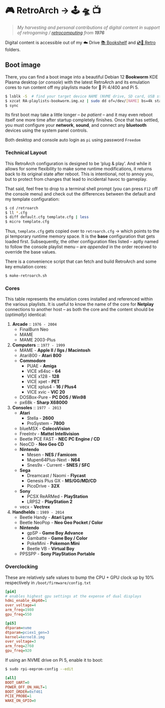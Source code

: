 # 🎮 RetroArch → 🕹️ 🛸 📺

> _My harvesting and personal contributions of digital content in support of retrogaming / [retrocomputing](https://robert.hurst-ri.us/rob/retrocomputing) from **1976**_

Digital content is accessible out of my ☁️ Drive [📚 Bookshelf](https://drive.google.com/drive/folders/1IzpFmpW07yRvnkVU7aJVFchlY1OpmDS2?usp=drive_link) and [💿💾 Retro](https://drive.google.com/drive/folders/1DspvB89066kRyLET83xgrOT3VGT6IpBz?usp=drive_link) folders.

## Boot image

There, you can find a boot image into a beautiful Debian 12 **Bookworm** KDE Plasma desktop (_or console_) with the latest RetroArch and its emulation cores to run content off my playlists made for 🍓 Pi 4/400 and Pi 5.

```bash
$ lsblk -S  # find your target device NAME (NVME drive, SD card, USB stick)
$ xzcat RA-playlists-bookworm.img.xz | sudo dd of=/dev/[NAME] bs=4k status=progress
$ sync
```

Its first boot may take a little longer – _be patient_ – and it may even reboot itself one more time after startup completely finishes. Once that has settled, you must configure your **network**, **sound**, and connect any **bluetooth** devices using the system panel controls.

Both desktop and console auto login as `pi` using password `Freedom`

### Technical Layout

This RetroArch configuration is designed to be ‘plug & play’. And while it allows for some flexibility to make some runtime modifications, it returns back to its original state after reboot. This is intentional, not to annoy you, but to protect from changes that lead to incidental havoc to gameplay.

That said, feel free to drop to a terminal shell prompt (you can press `F12` off the console menu) and check out the differences between the default and my template configuration:

```bash
$ cd /retroarch
$ ll *.cfg
$ diff default.cfg template.cfg | less
$ micro template.cfg
```

Thus, `template.cfg` gets copied over to `retroarch.cfg` → which points to the pi temporary runtime memory space. It is the **base** configuration that gets loaded first. Subsequently, the other configuration files listed – aptly named to follow the console playlist menu – are _appended_ in the order received to override the base values.

There is a convenience script that can fetch and build RetroArch and some key emulation cores:

```bash
$ make-retroarch.sh
```

### Cores

This table represents the emulation cores installed and referenced within the various playlists. It is useful to know the name of the core for **Netplay** connections to another host – as both the core and the content should be (_optimally_) identical:

1) **Arcade** :: `1976 - 2004`
   - FinalBurn Neo
   - MAME
   - MAME 2003-Plus
2) **Computers** :: `1977 - 1999`
   - MAME - **Apple II / IIgs / Macintosh**
   - Atari800 - **Atari 800**
   - **Commodore**
     - PUAE - **Amiga**
     - VICE x64sc - **64**
     - VICE x128 - **128**
     - VICE xpet - **PET**
     - VICE xplus4 - **16 / Plus4**
     - VICE xvic - **VIC 20**
   - DOSBox-Pure - **PC DOS / Win98**
   - px68k - **Sharp X68000**
3) **Consoles** :: `1977 - 2013`
   - **Atari**
     - Stella - **2600**
     - ProSystem - **7800**
   - blueMSX - **ColecoVision**
   - FreeIntv - **Mattel Intellivision**
   - Beetle PCE FAST - **NEC PC Engine / CD**
   - NeoCD - **Neo Geo CD**
   - **Nintendo**
     - Mesen - **NES / Famicom**
     - Mupen64Plus-Next - **N64**
     - Snes9x - Current - **SNES / SFC**
   - **Sega**
     - Dreamcast / Naomi - **Flycast**
     - Genesis Plus GX - **MS/GG/MD/CD**
     - PicoDrive - **32X**
   - **Sony**
     - PCSX ReARMed - **PlayStation**
     - LRPS2 - **PlayStation 2**
   - vecx - **Vectrex**
4) **Handhelds** :: `1989 - 2014`
   - Beetle Handy - **Atari Lynx**
   - Beetle NeoPop - **Neo Geo Pocket / Color**
   - **Nintendo**
     - gpSP - **Game Boy Advance**
     - Gambatte - **Game Boy / Color**
     - PokeMini - **Pokemon Mini**
     - Beetle VB - **Virtual Boy**
   - PPSSPP - **Sony PlayStation Portable**

### Overclocking

These are relatively safe values to bump the CPU + GPU clock up by 10% respectively in `/boot/firmware/config.txt`

```ini
[pi4]
# enables highest gpu settings at the expense of dual displays
hdmi_enable_4kp60=1
over_voltage=4
arm_freq=1980
gpu_freq=550
```

```ini
[pi5]
dtparam=nvme
dtparam=pciex1_gen=3
kernel=kernel8.img
over_voltage=3
arm_freq=2760
gpu_freq=920
```

If using an NVME drive on Pi 5, enable it to boot:

```bash
$ sudo rpi-eeprom-config --edit
```

```ini
[all]
BOOT_UART=0
POWER_OFF_ON_HALT=1
BOOT_ORDER=0xf461
PCIE_PROBE=1
WAKE_ON_GPIO=0
```